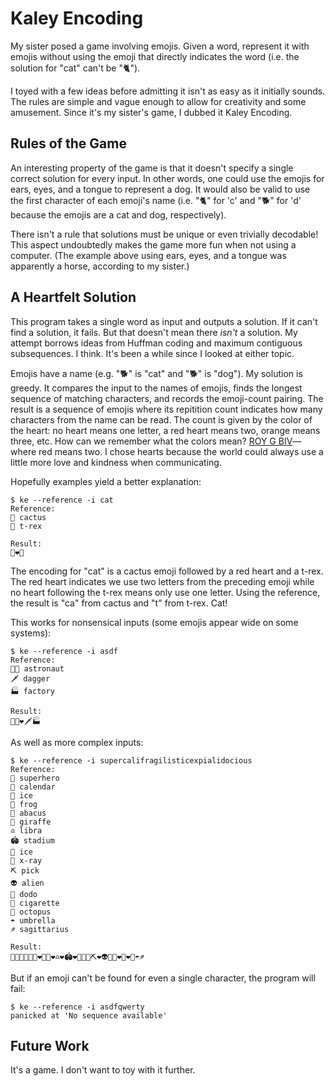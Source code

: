 # Kaley Encoding

My sister posed a game involving emojis. Given a word, represent it with emojis without using the emoji that directly indicates the word (i.e. the solution for "cat" can't be "🐈").

I toyed with a few ideas before admitting it isn't as easy as it initially sounds. The rules are simple and vague enough to allow for creativity and some amusement. Since it's my sister's game, I dubbed it Kaley Encoding.

## Rules of the Game

An interesting property of the game is that it doesn't specify a single correct solution for every input. In other words, one could use the emojis for ears, eyes, and a tongue to represent a dog. It would also be valid to use the first character of each emoji's name (i.e. "🐈" for 'c' and "🐕" for 'd' because the emojis are a cat and dog, respectively).

There isn't a rule that solutions must be unique or even trivially decodable! This aspect undoubtedly makes the game more fun when not using a computer. (The example above using ears, eyes, and a tongue was apparently a horse, according to my sister.)

## A Heartfelt Solution

This program takes a single word as input and outputs a solution. If it can't find a solution, it fails. But that doesn't mean there _isn't_ a solution. My attempt borrows ideas from Huffman coding and maximum contiguous subsequences. I think. It's been a while since I looked at either topic.

Emojis have a name (e.g. "🐕" is "cat" and "🐕" is "dog"). My solution is greedy. It compares the input to the names of emojis, finds the longest sequence of matching characters, and records the emoji-count pairing. The result is a sequence of emojis where its repitition count indicates how many characters from the name can be read. The count is given by the color of the heart: no heart means one letter, a red heart means two, orange means three, etc. How can we remember what the colors mean? [ROY G BIV](https://en.wikipedia.org/wiki/ROYGBIV)—where red means two. I chose hearts because the world could always use a little more love and kindness when communicating.

Hopefully examples yield a better explanation:

```
$ ke --reference -i cat
Reference:
🌵 cactus 
🦖 t-rex  

Result:   
🌵❤️🦖  
```

The encoding for "cat" is a cactus emoji followed by a red heart and a t-rex. The red heart indicates we use two letters from the preceding emoji while no heart following the t-rex means only use one letter. Using the reference, the result is "ca" from cactus and "t" from t-rex. Cat!

This works for nonsensical inputs (some emojis appear wide on some systems):

```
$ ke --reference -i asdf
Reference:     
🧑‍🚀 astronaut
🗡️ dagger      
🏭 factory     

Result:        
🧑‍🚀❤️🗡️🏭
```

As well as more complex inputs:

```
$ ke --reference -i supercalifragilisticexpialidocious
Reference: 
🦸 superhero
📅 calendar
🧊 ice      
🐸 frog    
🧮 abacus   
🦒 giraffe 
♎ libra    
🏟️ stadium   
🧊 ice        
🩻 x-ray      
⛏️ pick      
👽 alien     
🦤 dodo       
🚬 cigarette 
🐙 octopus   
☂️ umbrella  
♐ sagittarius

Result:
🦸💚📅🧡🧊🐸❤️🧮🦒❤️♎❤️🏟️❤️🧊🧡🩻⛏️❤️👽🧡🦤❤️🚬❤️🐙☂️♐
```

But if an emoji can't be found for even a single character, the program will fail:

```
$ ke --reference -i asdfqwerty
panicked at 'No sequence available'
```

## Future Work

It's a game. I don't want to toy with it further.